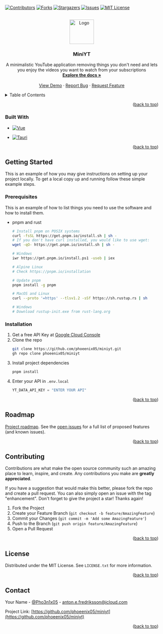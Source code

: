 <!-- Improved compatibility of back to top link: See: https://github.com/othneildrew/Best-README-Template/pull/73 -->
<a name="readme-top"></a>
<!--
*** Thanks for checking out the Best-README-Template. If you have a suggestion
*** that would make this better, please fork the repo and create a pull request
*** or simply open an issue with the tag "enhancement".
*** Don't forget to give the project a star!
*** Thanks again! Now go create something AMAZING! :D
-->
  


<!-- PROJECT SHIELDS -->
<!--
*** I'm using markdown "reference style" links for readability.
*** Reference links are enclosed in brackets [ ] instead of parentheses ( ).
*** See the bottom of this document for the declaration of the reference variables
*** for contributors-url, forks-url, etc. This is an optional, concise syntax you may use.
*** https://www.markdownguide.org/basic-syntax/#reference-style-links
-->
[![Contributors][contributors-shield]][contributors-url]
[![Forks][forks-shield]][forks-url]
[![Stargazers][stars-shield]][stars-url]
[![Issues][issues-shield]][issues-url]
[![MIT License][license-shield]][license-url]
<!-- [![LinkedIn][linkedin-shield]][linkedin-url] -->



<!-- PROJECT LOGO -->
<br />
<div align="center">
  <a href="https://github.com/phoeenix05/miniyt">
    <img src="images/logo.png" alt="Logo" width="80" height="80">
  </a>

<h3 align="center">MiniYT</h3>

  <p align="center">
    A minimalistic YouTube application removing things you don't need and lets you enjoy the videos you want to watch from your subscriptions
    <br />
    <a href="https://github.com/phoeenix05/miniyt"><strong>Explore the docs »</strong></a>
    <br />
    <br />
    <a href="https://github.com/phoeenix05/miniyt">View Demo</a>
    ·
    <a href="https://github.com/phoeenix05/miniyt/issues">Report Bug</a>
    ·
    <a href="https://github.com/phoeenix05/miniyt/issues">Request Feature</a>
  </p>
</div>



<!-- TABLE OF CONTENTS -->
<details>
  <summary>Table of Contents</summary>
  <ol>
    <li>
      <a href="#about-the-project">About The Project</a>
      <ul>
        <li><a href="#built-with">Built With</a></li>
      </ul>
    </li>
    <li>
      <a href="#getting-started">Getting Started</a>
      <ul>
        <li><a href="#prerequisites">Prerequisites</a></li>
        <li><a href="#installation">Installation</a></li>
      </ul>
    </li>
    <li><a href="#usage">Usage</a></li>
    <li><a href="#roadmap">Roadmap</a></li>
    <li><a href="#contributing">Contributing</a></li>
    <li><a href="#license">License</a></li>
    <li><a href="#contact">Contact</a></li>
    <li><a href="#acknowledgments">Acknowledgments</a></li>
  </ol>
</details>



<!-- ABOUT THE PROJECT -->
<!-- ## About The Project

[![Product Name Screen Shot][product-screenshot]](https://example.com) -->

<!-- Here's a blank template to get started: To avoid retyping too much info. Do a search and replace with your text editor for the following: `phoeenix05`, `miniyt`, `Pho3n1x05`, `linkedin_username`, `icloud`, `anton.e.fredriksson`, `MiniYT`, `project_description` -->

<p align="right">(<a href="#readme-top">back to top</a>)</p>



### Built With

<!-- * [![Next][Next.js]][Next-url]
* [![React][React.js]][React-url] -->
* [![Vue][Vue.js]][Vue-url]
<!-- * [![Angular][Angular.io]][Angular-url] -->
<!-- * [![Svelte][Svelte.dev]][Svelte-url] -->
<!-- * [![Laravel][Laravel.com]][Laravel-url] -->
<!-- * [![Bootstrap][Bootstrap.com]][Bootstrap-url] -->
<!-- * [![JQuery][JQuery.com]][JQuery-url] -->
* [![Tauri][Tauri.app]][Tauri-url]

<p align="right">(<a href="#readme-top">back to top</a>)</p>



<!-- GETTING STARTED -->
## Getting Started

This is an example of how you may give instructions on setting up your project locally.
To get a local copy up and running follow these simple example steps.

### Prerequisites

This is an example of how to list things you need to use the software and how to install them.
* pnpm and rust
  ```sh
  # Install pnpm on POSIX systems
  curl -fsSL https://get.pnpm.io/install.sh | sh -
  # If you don't have curl installed, you would like to use wget:
  wget -qO- https://get.pnpm.io/install.sh | sh -
  
  # Windows
  iwr https://get.pnpm.io/install.ps1 -useb | iex

  # Alpine Linux
  # Check https://pnpm.io/installation
  
  # Update pnpm
  pnpm install -g pnpm

  # MacOS and Linux
  curl --proto '=https' --tlsv1.2 -sSf https://sh.rustup.rs | sh

  # Windows
  # Download rustup-init.exe from rust-lang.org
  ```

### Installation

1. Get a free API Key at [Google Cloud Console](https://console.cloud.google.com)
2. Clone the repo
   ```sh
   git clone https://github.com/phoeenix05/miniyt.git
   gh repo clone phoeenix05/miniyt
   ```
3. Install project dependencies
   ```sh
   pnpm install
   ```
4. Enter your API in `.env.local`
   ```python
   YT_DATA_API_KEY = "ENTER YOUR API"
   ```

<p align="right">(<a href="#readme-top">back to top</a>)</p>



<!-- USAGE EXAMPLES -->
<!-- ## Usage

Use this space to show useful examples of how a project can be used. Additional screenshots, code examples and demos work well in this space. You may also link to more resources.

_For more examples, please refer to the [Documentation](https://example.com)_

<p align="right">(<a href="#readme-top">back to top</a>)</p> -->



<!-- ROADMAP -->
## Roadmap

<!-- - [ ] Feature 1
- [ ] Feature 2
- [ ] Feature 3
    - [ ] Nested Feature -->

[Project roadmap](https://github.com/users/Phoeenix05/projects/2).
See the [open issues](https://github.com/phoeenix05/miniyt/issues) for a full list of proposed features (and known issues).

<p align="right">(<a href="#readme-top">back to top</a>)</p>



<!-- CONTRIBUTING -->
## Contributing

Contributions are what make the open source community such an amazing place to learn, inspire, and create. Any contributions you make are **greatly appreciated**.

If you have a suggestion that would make this better, please fork the repo and create a pull request. You can also simply open an issue with the tag "enhancement".
Don't forget to give the project a star! Thanks again!

1. Fork the Project
2. Create your Feature Branch (`git checkout -b feature/AmazingFeature`)
3. Commit your Changes (`git commit -m 'Add some AmazingFeature'`)
4. Push to the Branch (`git push origin feature/AmazingFeature`)
5. Open a Pull Request

<p align="right">(<a href="#readme-top">back to top</a>)</p>



<!-- LICENSE -->
## License

Distributed under the MIT License. See `LICENSE.txt` for more information.

<p align="right">(<a href="#readme-top">back to top</a>)</p>



<!-- CONTACT -->
## Contact

Your Name - [@Pho3n1x05](https://twitter.com/Pho3n1x05) - anton.e.fredriksson@icloud.com

Project Link: [https://github.com/phoeenix05/miniyt](https://github.com/phoeenix05/miniyt)

<p align="right">(<a href="#readme-top">back to top</a>)</p>



<!-- ACKNOWLEDGMENTS -->
<!-- ## Acknowledgments

* []()
* []()
* []()

<p align="right">(<a href="#readme-top">back to top</a>)</p> -->



<!-- MARKDOWN LINKS & IMAGES -->
<!-- https://www.markdownguide.org/basic-syntax/#reference-style-links -->
[contributors-shield]: https://img.shields.io/github/contributors/phoeenix05/miniyt.svg?style=for-the-badge
[contributors-url]: https://github.com/phoeenix05/miniyt/graphs/contributors
[forks-shield]: https://img.shields.io/github/forks/phoeenix05/miniyt.svg?style=for-the-badge
[forks-url]: https://github.com/phoeenix05/miniyt/network/members
[stars-shield]: https://img.shields.io/github/stars/phoeenix05/miniyt.svg?style=for-the-badge
[stars-url]: https://github.com/phoeenix05/miniyt/stargazers
[issues-shield]: https://img.shields.io/github/issues/phoeenix05/miniyt.svg?style=for-the-badge
[issues-url]: https://github.com/phoeenix05/miniyt/issues
[license-shield]: https://img.shields.io/github/license/phoeenix05/miniyt.svg?style=for-the-badge
[license-url]: https://github.com/phoeenix05/miniyt/blob/master/LICENSE.txt
[linkedin-shield]: https://img.shields.io/badge/-LinkedIn-black.svg?style=for-the-badge&logo=linkedin&colorB=555
[linkedin-url]: https://linkedin.com/in/linkedin_username
[product-screenshot]: images/screenshot.png
[Next.js]: https://img.shields.io/badge/next.js-000000?style=for-the-badge&logo=nextdotjs&logoColor=white
[Next-url]: https://nextjs.org/
[React.js]: https://img.shields.io/badge/React-20232A?style=for-the-badge&logo=react&logoColor=61DAFB
[React-url]: https://reactjs.org/
[Vue.js]: https://img.shields.io/badge/Vue.js-35495E?style=for-the-badge&logo=vuedotjs&logoColor=4FC08D
[Vue-url]: https://vuejs.org/
[Angular.io]: https://img.shields.io/badge/Angular-DD0031?style=for-the-badge&logo=angular&logoColor=white
[Angular-url]: https://angular.io/
[Svelte.dev]: https://img.shields.io/badge/Svelte-4A4A55?style=for-the-badge&logo=svelte&logoColor=FF3E00
[Svelte-url]: https://svelte.dev/
[Laravel.com]: https://img.shields.io/badge/Laravel-FF2D20?style=for-the-badge&logo=laravel&logoColor=white
[Laravel-url]: https://laravel.com
[Bootstrap.com]: https://img.shields.io/badge/Bootstrap-563D7C?style=for-the-badge&logo=bootstrap&logoColor=white
[Bootstrap-url]: https://getbootstrap.com
[JQuery.com]: https://img.shields.io/badge/jQuery-0769AD?style=for-the-badge&logo=jquery&logoColor=white
[JQuery-url]: https://jquery.com 
[Tauri.app]: https://img.shields.io/badge/tauri-121212?style=for-the-badge&logo=tauri&logoColor=yellow
[Tauri-url]: https://tauri.app 